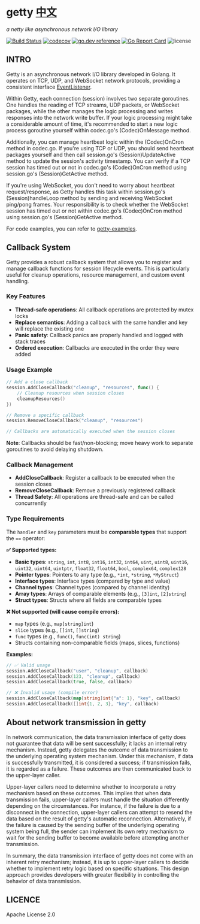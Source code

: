# getty [中文](./README_CN.md)

 *a netty like asynchronous network I/O library*

[![Build Status](https://travis-ci.org/AlexStocks/getty.svg?branch=master)](https://travis-ci.org/AlexStocks/getty)
[![codecov](https://codecov.io/gh/AlexStocks/getty/branch/master/graph/badge.svg)](https://codecov.io/gh/AlexStocks/getty)
[![go.dev reference](https://img.shields.io/badge/go.dev-reference-007d9c?logo=go&logoColor=white&style=flat-square)](https://pkg.go.dev/github.com/AlexStocks/getty?tab=doc)
[![Go Report Card](https://goreportcard.com/badge/github.com/AlexStocks/getty)](https://goreportcard.com/report/github.com/AlexStocks/getty)
![license](https://img.shields.io/badge/license-Apache--2.0-green.svg)

## INTRO

Getty is an asynchronous network I/O library developed in Golang. It operates on TCP, UDP, and WebSocket network protocols, providing a consistent interface [EventListener](https://github.com/AlexStocks/getty/blob/01184614ef72d0cf2dd11894ab31e0dace066b6c/transport/getty.go#L68).

Within Getty, each connection (session) involves two separate goroutines. One handles the reading of TCP streams, UDP packets, or WebSocket packages, while the other manages the logic processing and writes responses into the network write buffer. If your logic processing might take a considerable amount of time, it's recommended to start a new logic process goroutine yourself within codec.go's (Codec)OnMessage method.

Additionally, you can manage heartbeat logic within the (Codec)OnCron method in codec.go. If you're using TCP or UDP, you should send heartbeat packages yourself and then call session.go's (Session)UpdateActive method to update the session's activity timestamp. You can verify if a TCP session has timed out or not in codec.go's (Codec)OnCron method using session.go's (Session)GetActive method.

If you're using WebSocket, you don't need to worry about heartbeat request/response, as Getty handles this task within session.go's (Session)handleLoop method by sending and receiving WebSocket ping/pong frames. Your responsibility is to check whether the WebSocket session has timed out or not within codec.go's (Codec)OnCron method using session.go's (Session)GetActive method.

For code examples, you can refer to [getty-examples](https://github.com/AlexStocks/getty-examples).

## Callback System

Getty provides a robust callback system that allows you to register and manage callback functions for session lifecycle events. This is particularly useful for cleanup operations, resource management, and custom event handling.

### Key Features

- **Thread-safe operations**: All callback operations are protected by mutex locks
- **Replace semantics**: Adding a callback with the same handler and key will replace the existing one
- **Panic safety**: Callback panics are properly handled and logged with stack traces
- **Ordered execution**: Callbacks are executed in the order they were added

### Usage Example

```go
// Add a close callback
session.AddCloseCallback("cleanup", "resources", func() {
    // Cleanup resources when session closes
    cleanupResources()
})

// Remove a specific callback
session.RemoveCloseCallback("cleanup", "resources")

// Callbacks are automatically executed when the session closes
```

**Note**: Callbacks should be fast/non-blocking; move heavy work to separate goroutines to avoid delaying shutdown.

### Callback Management

- **AddCloseCallback**: Register a callback to be executed when the session closes
- **RemoveCloseCallback**: Remove a previously registered callback
- **Thread Safety**: All operations are thread-safe and can be called concurrently

### Type Requirements

The `handler` and `key` parameters must be **comparable types** that support the `==` operator:

**✅ Supported types:**
- **Basic types**: `string`, `int`, `int8`, `int16`, `int32`, `int64`, `uint`, `uint8`, `uint16`, `uint32`, `uint64`, `uintptr`, `float32`, `float64`, `bool`, `complex64`, `complex128`
- **Pointer types**: Pointers to any type (e.g., `*int`, `*string`, `*MyStruct`)
- **Interface types**: Interface types (compared by type and value)
- **Channel types**: Channel types (compared by channel identity)
- **Array types**: Arrays of comparable elements (e.g., `[3]int`, `[2]string`)
- **Struct types**: Structs where all fields are comparable types

**❌ Not supported (will cause compile errors):**
- `map` types (e.g., `map[string]int`)
- `slice` types (e.g., `[]int`, `[]string`)
- `func` types (e.g., `func()`, `func(int) string`)
- Structs containing non-comparable fields (maps, slices, functions)

**Examples:**
```go
// ✅ Valid usage
session.AddCloseCallback("user", "cleanup", callback)
session.AddCloseCallback(123, "cleanup", callback)
session.AddCloseCallback(true, false, callback)

// ❌ Invalid usage (compile error)
session.AddCloseCallback(map[string]int{"a": 1}, "key", callback)
session.AddCloseCallback([]int{1, 2, 3}, "key", callback)
```

## About network transmission in getty

In network communication, the data transmission interface of getty does not guarantee that data will be sent successfully; it lacks an internal retry mechanism. Instead, getty delegates the outcome of data transmission to the underlying operating system mechanism. Under this mechanism, if data is successfully transmitted, it is considered a success; if transmission fails, it is regarded as a failure. These outcomes are then communicated back to the upper-layer caller.

Upper-layer callers need to determine whether to incorporate a retry mechanism based on these outcomes. This implies that when data transmission fails, upper-layer callers must handle the situation differently depending on the circumstances. For instance, if the failure is due to a disconnect in the connection, upper-layer callers can attempt to resend the data based on the result of getty's automatic reconnection. Alternatively, if the failure is caused by the sending buffer of the underlying operating system being full, the sender can implement its own retry mechanism to wait for the sending buffer to become available before attempting another transmission.

In summary, the data transmission interface of getty does not come with an inherent retry mechanism; instead, it is up to upper-layer callers to decide whether to implement retry logic based on specific situations. This design approach provides developers with greater flexibility in controlling the behavior of data transmission.

## LICENCE

Apache License 2.0

